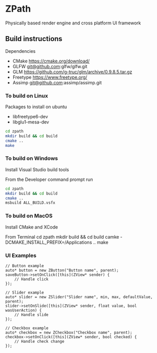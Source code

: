 # ZPath
Physically based render engine and cross platform UI framework 

## Build instructions

Dependencies

* CMake https://cmake.org/download/
* GLFW git@github.com:glfw/glfw.git 
* GLM https://github.com/g-truc/glm/archive/0.9.8.5.tar.gz 
* Freetype https://www.freetype.org/ 
* Assimp git@github.com:assimp/assimp.git

### To build on Linux

Packages to install on ubuntu

* libfreetype6-dev
* libglu1-mesa-dev

```bash
cd zpath 
mkdir build && cd build
cmake ..
make
```

### To build on Windows

Install Visual Studio build tools

From the Developer command prompt run 
```bash
cd zpath 
mkdir build && cd build
cmake ..
msbuild ALL_BUILD.vsfx
```

### To build on MacOS
Install CMake and XCode

From Terminal
cd zpath
mkdir build && cd build 
camke -DCMAKE_INSTALL_PREFIX=/Applications ..
make


### UI Examples
```
// Button example
auto* button = new ZButton("Button name", parent);
saveButton->setOnClick([this](ZView* sender) {
    // Handle click
});

// Slider example
auto* slider = new ZSlider("Slider name", min, max, defaultValue, parent);
slider->setOnSlide([this](ZView* sender, float value, bool wasUserAction) {
    // Handle slide
});

// Checkbox example
auto* checkbox = new ZCheckbox("Checkbox name", parent);
checkbox->setOnClick([this](ZView* sender, bool checked) {
    // Handle check change
});
```

